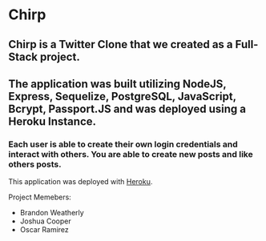 # Chirp

## Chirp is a Twitter Clone that we created as a Full-Stack project. 
## The application was built utilizing NodeJS, Express, Sequelize, PostgreSQL, JavaScript, Bcrypt, Passport.JS and was deployed using a Heroku Instance. 

### Each user is able to create their own login credentials and interact with others. You are able to create new posts and like others posts. 

This application was deployed with [Heroku](https://git.heroku.com/chirp-fullstack-project.git).


Project Memebers: 
- Brandon Weatherly
- Joshua Cooper
- Oscar Ramirez 
